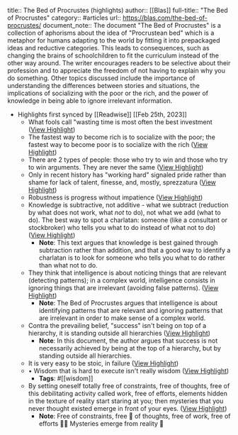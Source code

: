 title:: The Bed of Procrustes (highlights)
author:: [[Blas]]
full-title:: "The Bed of Procrustes"
category:: #articles
url:: https://blas.com/the-bed-of-procrustes/
document_note:: The document "The Bed of Procrustes" is a collection of aphorisms about the idea of "Procrustean bed" which is a metaphor for humans adapting to the world by fitting it into prepackaged ideas and reductive categories. This leads to consequences, such as changing the brains of schoolchildren to fit the curriculum instead of the other way around. The writer encourages readers to be selective about their profession and to appreciate the freedom of not having to explain why you do something. Other topics discussed include the importance of understanding the differences between stories and situations, the implications of socializing with the poor or the rich, and the power of knowledge in being able to ignore irrelevant information.

- Highlights first synced by [[Readwise]] [[Feb 25th, 2023]]
	- What fools call "wasting time is most often the best investment ([View Highlight](https://read.readwise.io/read/01gstz5gq5bk68f0xn3s5rmb6z))
	- The fastest way to become rich is to socialize with the poor; the fastest way to become poor is to socialize with the rich ([View Highlight](https://read.readwise.io/read/01gstz5qf77xvxf3nq4xq9hfyh))
	- There are 2 types of people: those who try to win and those who try to win arguments. They are never the same ([View Highlight](https://read.readwise.io/read/01gstzemgy4n8xa06as9fkkxry))
	- Only in recent history has "working hard" signaled pride rather than shame for lack of talent, finesse, and, mostly, sprezzatura ([View Highlight](https://read.readwise.io/read/01gstzefbv8wyh8t4na94gr6g9))
	- Robustness is progress without impatience ([View Highlight](https://read.readwise.io/read/01gstz6b845frzk2thxjvy1j02))
	- Knowledge is subtractive, not additive - what we subtract (reduction by what does not work, what *not* to do), not what we add (what to do). The best way to spot a charlatan: someone (like a consultant or stockbroker) who tells you what to do instead of what not to do) ([View Highlight](https://read.readwise.io/read/01gstzda0k603qjcdxce2rg9af))
		- **Note**: This text argues that knowledge is best gained through subtraction rather than addition, and that a good way to identify a charlatan is to look for someone who tells you what to do rather than what not to do.
	- They think that intelligence is about noticing things that are relevant (detecting patterns); in a complex world, intelligence consists in ignoring things that are irrelevant (avoiding false patterns). ([View Highlight](https://read.readwise.io/read/01gstzcwnb4kha91k034541hfb))
		- **Note**: The Bed of Procrustes argues that intelligence is about identifying patterns that are relevant and ignoring patterns that are irrelevant in order to make sense of a complex world.
	- Contra the prevailing belief, "success" isn't being on top of a hierarchy, it is standing outside all hierarchies ([View Highlight](https://read.readwise.io/read/01gstz80y6xzydjremqf0g8h91))
		- **Note**: In this document, the author argues that success is not necessarily achieved by being at the top of a hierarchy, but by standing outside all hierarchies.
	- It is very easy to be stoic, in failure ([View Highlight](https://read.readwise.io/read/01gstz7w6twgswryjddnrdxz12))
	- •   Wisdom that is hard to execute isn't really wisdom ([View Highlight](https://read.readwise.io/read/01gstzgzgbjb0zhqszkmeshhq9))
		- **Tags**: #[[wisdom]]
	- By setting oneself totally free of constraints, free of thoughts, free of this debilitating activity called work, free of efforts, elements hidden in the texture of reality start staring at you; then mysteries that you never thought existed emerge in front of your eyes. ([View Highlight](https://read.readwise.io/read/01gstzgd09ceb5hrb502j3nzzf))
		- **Note**: Free of constraints, free 🤩
		  of thoughts, free of work, free of efforts 🤸‍♀️
		  Mysteries emerge from reality 🤔